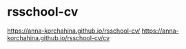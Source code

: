 # rsschool-cv
https://anna-korchahina.github.io/rsschool-cv/
https://anna-korchahina.github.io/rsschool-cv/cv